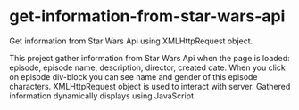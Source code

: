 # get-information-from-star-wars-api
Get information from Star Wars Api using XMLHttpRequest object.

This project gather information from Star Wars Api when the page is loaded: episode, episode name, description, director, created date. When you click on episode div-block you can see name and gender of this episode characters. XMLHttpRequest object is used to interact with server. Gathered information dynamically displays using JavaScript.
